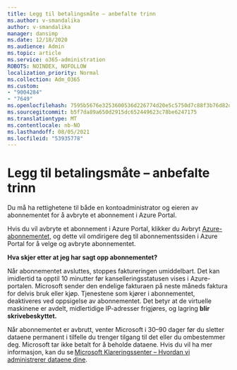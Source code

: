 ```yaml
---
title: Legg til betalingsmåte – anbefalte trinn
ms.author: v-smandalika
author: v-smandalika
manager: dansimp
ms.date: 12/18/2020
ms.audience: Admin
ms.topic: article
ms.service: o365-administration
ROBOTS: NOINDEX, NOFOLLOW
localization_priority: Normal
ms.collection: Adm_O365
ms.custom:
- "9004284"
- "7649"
ms.openlocfilehash: 7595b5676e3253600536d226774d20e5c5750d7c88f3b76d82d82c320fb295a8
ms.sourcegitcommit: b5f7da89a650d2915dc652449623c78be6247175
ms.translationtype: MT
ms.contentlocale: nb-NO
ms.lasthandoff: 08/05/2021
ms.locfileid: "53935778"
---
```

# <a name="add-payment-method---recommended-steps"></a>Legg til betalingsmåte – anbefalte trinn

Du må ha rettighetene til både en kontoadministrator og eieren av abonnementet for å avbryte et abonnement i Azure Portal. 

Hvis du vil avbryte et abonnement i Azure Portal,  klikker du Avbryt [Azure-abonnementet,](https://ms.portal.azure.com/#blade/Microsoft_Azure_Billing/SubscriptionsBlade) og dette vil omdirigere deg til abonnementssiden i Azure Portal for å velge og avbryte abonnementet. 

**Hva skjer etter at jeg har sagt opp abonnementet?** 

Når abonnementet avsluttes, stoppes faktureringen umiddelbart. Det kan imidlertid ta opptil 10 minutter før kanselleringsstatusen vises i Azure-portalen. Microsoft sender den endelige fakturaen på neste måneds faktura for delvis bruk eller kjøp. Tjenestene som kjører i abonnementet, deaktiveres ved oppsigelse av abonnementet. Det betyr at de virtuelle maskinene er avdelt, midlertidige IP-adresser frigjøres, og lagring **blir skrivebeskyttet.** 

Når abonnementet er avbrutt, venter Microsoft i 30–90 dager før du sletter dataene permanent i tilfelle du trenger tilgang til det eller du ombestemmer deg. Microsoft tar ikke betalt for å beholde dataene. Hvis du vil ha mer informasjon, kan du se [Microsoft Klareringssenter – Hvordan vi administrerer dataene dine](https://www.microsoft.com/trust-center/privacy/data-management#leave).



